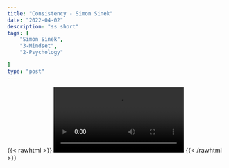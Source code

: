 ```yaml
---
title: "Consistency - Simon Sinek"
date: "2022-04-02"
description: "ss short"
tags: [
    "Simon Sinek",
    "3-Mindset",
    "2-Psychology"

]
type: "post"
---
```

{{< rawhtml >}}
    <video width="auto" height="auto" controls>
        <source src="https://clips.dev00ps.com/Simon%20Sinek/CONSISTENCY%20-%20Motivational%20Speech.mp4" type="video/mp4"> 
    </video>
{{< /rawhtml >}}